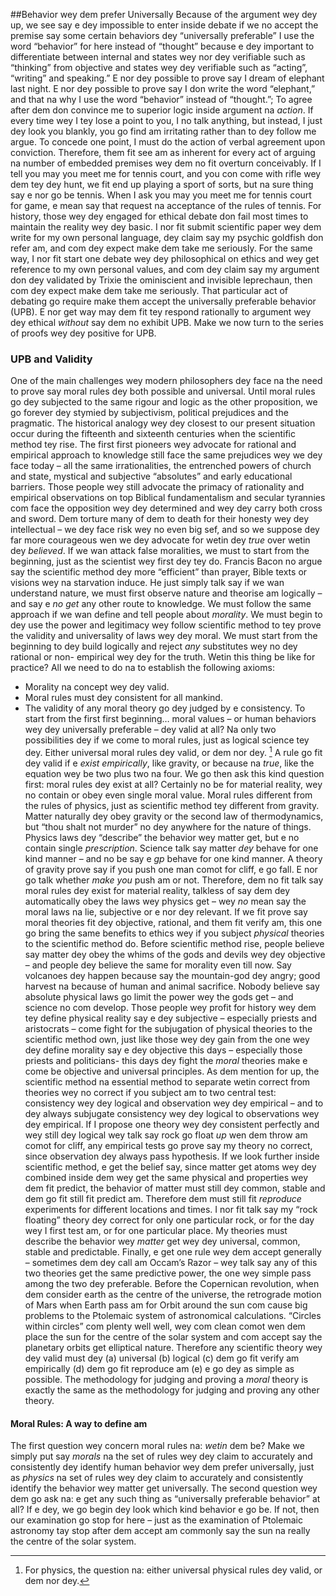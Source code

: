 ##Behavior wey dem prefer Universally
Because of the argument wey dey up, we see say e dey impossible to enter inside debate if we no accept the premise say some certain behaviors dey “universally preferable”
I use the word “behavior” for here instead of “thought” because e dey important to differentiate between internal and states wey nor dey verifiable such as “thinking” from objective and states wey dey verifiable such as “acting”, “writing” and speaking.”
E nor dey possible to prove say I dream of elephant last night. E nor dey possible to prove say I don write the word “elephant,” and that na why I use the word “behavior” instead of “thought.”;
To agree after dem don convince me to superior logic inside argument na *action*. If every time wey I tey lose a point to you, I no talk anything, but instead, I just dey look you blankly, you go find am irritating rather than to dey follow me argue. To concede one point, I must do the action of verbal agreement upon conviction.
Therefore, them fit see am as inherent for every act of arguing na number of embedded premises wey dem no fit overturn conceivably.
If I tell you may you meet me for tennis court, and you con come with rifle wey dem tey dey hunt, we fit end up playing a sport of sorts, but na sure thing say e nor go be tennis. When I ask you may you meet me for tennis court for game, e mean say that request na acceptance of the rules of tennis.
For history, those wey dey engaged for ethical debate don fail most times to maintain the reality wey dey basic.
I nor fit submit scientific paper wey dem write for my own personal language, dey claim say my psychic goldfish don refer am, and com dey expect make dem take me seriously. For the same way, I nor fit start one debate wey dey philosophical on ethics and wey get reference to my own personal values, and com dey claim say my argument don dey validated by Trixie the ominiscient and invisible leprechaun, then com dey expect make dem take me seriously.
That particular act of debating go require make them accept the universally preferable behavior (UPB). E nor get way may dem fit tey respond rationally to argument wey dey ethical *without* say dem no exhibit UPB.
Make we now turn to the series of proofs wey dey positive for UPB.
### UPB and Validity

One of the main challenges wey modern philosophers dey face na the need to prove say moral rules dey both possible and universal. Until moral rules go dey subjected to the same rigour and logic as the other proposition, we go forever dey stymied by subjectivism, political prejudices and the pragmatic.
The historical analogy wey dey closest to our present situation occur during the fifteenth and sixteenth centuries when the scientific method tey rise. The first first pioneers wey advocate for rational and empirical approach to knowledge still face the same prejudices wey we dey face today – all the same irrationalities, the entrenched powers of church and state, mystical and subjective “absolutes” and early educational barriers. Those people wey still advocate the primacy of rationality and empirical observations on top Biblical fundamentalism and secular tyrannies com face the opposition wey dey determined and wey dey carry both cross and sword. Dem torture many of dem to death for their honesty wey dey intellectual – we dey face risk wey no even big sef, and so we suppose dey far more courageous wen we dey advocate for wetin dey *true* over wetin dey *believed*.
If we wan attack false moralities, we must to start from the beginning, just as the scientist wey first dey tey do. Francis Bacon no argue say the scientific method dey more “efficient” than prayer, Bible texts or visions wey na starvation induce. He just simply talk say if we wan understand nature, we must first observe nature and theorise am logically – and say e *no get* any other route to knowledge.
We must follow the same approach if we wan define and tell people about *morality*. We must begin to dey use the power and legitimacy wey follow scientific method to tey prove the validity and universality of laws wey dey moral. We must start from the beginning to dey build logically and reject *any* substitutes  wey no dey rational or non- empirical wey dey for the truth.
Wetin this thing be like for practice? All we need to do na to establish the following axioms:
- Morality na concept wey dey valid.
- Moral rules must dey consistent for all mankind.
- The validity of any moral theory go dey judged by e consistency.
To start from the first first beginning… moral values – or human behaviors wey dey universally preferable – dey valid at all?
Na only two possibilities dey if we come to moral rules, just as logical science tey dey. Either universal moral rules dey valid, or dem nor dey. [^6]
A rule go fit dey valid if e *exist empirically*, like gravity, or because na *true*, like the equation wey be two plus two na four.
We go then ask this kind question first: moral rules dey exist at all?
Certainly no be for material reality, wey no contain or obey even single moral value. Moral rules different from the rules of physics, just as scientific method tey different from gravity. Matter naturally dey obey gravity or the second law of thermodynamics, but “thou shalt not murder” no dey anywhere for the nature of things. Physics laws dey “describe” the behavior wey matter get, but e no contain single *prescription*. Science talk say matter *dey* behave for one kind manner – and no be say e *gp* behave for one kind manner. A theory of gravity prove say if you push one man comot for cliff, e go fall. E nor go talk whether *make you* push am or not. 
Therefore, dem no fit talk say moral rules dey exist for material reality, talkless of say dem dey automatically obey the laws wey physics get – wey *no* mean say the moral laws na lie, subjective or e nor dey relevant.
If we fit prove say moral theories fit dey objective, rational, and them fit verify am, this one go bring the same benefits to ethics wey if you subject *physical* theories to the scientific method do.
Before scientific method rise, people believe say matter dey obey the whims of the gods and devils wey dey objective – and people dey believe the same for morality even till now. Say volcanoes dey happen because say the mountain-god dey angry; good harvest na because of human and animal sacrifice. Nobody believe say absolute physical laws go limit the power wey the gods get – and science no com develop. Those people wey profit for history wey dem tey define physical reality say e dey subjective – especially priests and aristocrats – come fight for the subjugation of physical theories to the scientific method own, just like those wey dey gain from the one wey dey define morality say e dey objective this days – especially those priests and politicians- this days dey fight the *moral* theories make e come be objective and universal principles.
As dem mention for up, the scientific method na essential method to separate wetin correct from theories wey no correct if you subject am to two central test: consistency wey dey logical and observation wey dey empirical – and to dey always subjugate consistency wey dey logical to observations wey dey empirical. If I propose one theory wey dey consistent perfectly and wey still dey logical wey talk say rock go float *up* wen dem throw am comot for cliff, any empirical tests go prove say my theory no correct, since observation dey always pass hypothesis.
If we look further inside scientific method, e get the belief say, since matter get atoms wey dey combined inside dem wey get the same physical and properties wey dem fit predict, the behavior of matter must still dey common, stable and dem go fit still fit predict am.  Therefore dem must still fit *reproduce* experiments for different locations and times. I nor fit talk say my “rock floating” theory dey correct for only one particular rock, or for the day wey I first test am, or for one particular place. My theories must describe the behavior wey *matter* get wey dey universal, common, stable and predictable.
Finally, e get one rule wey dem accept generally – sometimes dem dey call am Occam’s Razor – wey talk say any of this two theories  get the same predictive power, the one wey simple pass among the two dey preferable. Before the Copernican revolution, when dem consider earth as the centre of the universe, the retrograde motion of Mars when Earth pass am for Orbit around the sun com cause big problems to the Ptolemaic system of astronomical calculations. “Circles within circles” com plenty well well, wey com clean comot wen dem  place the sun for the centre of the solar system and com accept say the planetary orbits get elliptical nature.
Therefore any scientific theory wey dey valid must dey (a) universal (b) logical (c) dem go fit verify am empirically (d) dem go fit reproduce am (e) e go dey as simple as possible.
The methodology for judging and proving a *moral* theory is exactly the same as the methodology for judging and proving any other theory.
#### Moral Rules: A way to define am

The first question wey concern moral rules na: *wetin* dem be?
Make we simply put say *morals* na the set of rules wey dey claim to accurately and consistently dey identify human behavior wey dem prefer universally, just as *physics* na set of rules wey dey claim to accurately and consistently identify the behavior wey matter get universally.
The second question wey dem go ask na: e get any such thing as “universally preferable behavior” at all?
If e dey, we go begin dey look which kind behavior e go be. If not, then our examination go stop for here – just as the examination of Ptolemaic astronomy tay stop after dem accept am commonly say the sun na really the centre of the solar system.
 [^6]: For physics, the question na: either universal physical rules dey valid, or dem nor dey.
